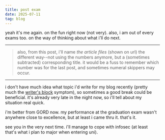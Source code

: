 ```yaml
---
title: post exam
date: 2025-07-11
tag: blog
---
```


yeah it's me again. on the fun right now (not very). also, i am out of every exams too. on the way of thinking about what i'll do next.

---

> also, from this post, i'll name *the article files* (shown on url) the different way--not using the numbers anymore,
but a (sometimes subtracted) corresponding title. it would be a fuss to remember which number
was for the last post, and sometimes numeral skippers may occur.

---

i don't have much idea what topic i'd write for my blog recently (pretty much the
 [writer's block](https://en.wikipedia.org/wiki/Writer%27s_block) symptom), so sometimes
 a good break could be beneficial. it's already very late in the night now, so i'll tell about my
 situation real quick.

 i'm better from GORD now. my performance at the graduation exam wasn't anywhere close to
excellence, but at least i came thru it. that's it.

see you in the very next time. i'll manage to cope with infosec (at least that's what i plan to
 major when entering uni).
